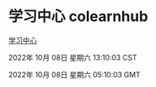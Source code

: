 # 学习中心 colearnhub
[学习中心](http://27.19.33.125:56308/colearnhub/)

2022年 10月 08日 星期六 13:10:03 CST

2022年 10月 08日 星期六 05:10:03 GMT
